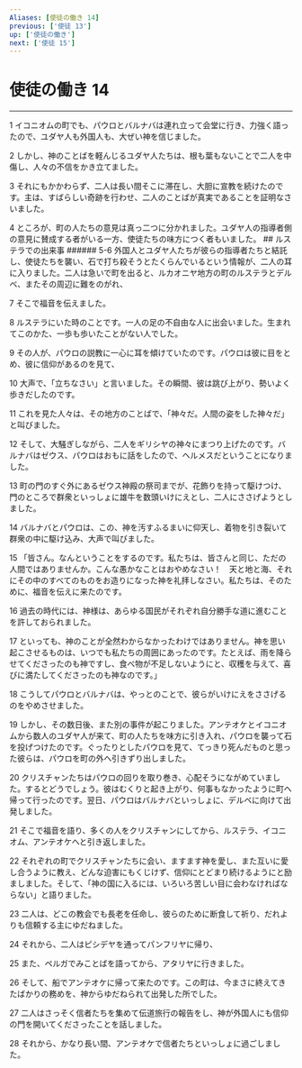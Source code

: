 ```yaml
---
Aliases: [使徒の働き 14]
previous: ['使徒 13']
up: ['使徒の働き']
next: ['使徒 15']
---
```

# 使徒の働き 14

***




1 
イコニオムの町でも、パウロとバルナバは連れ立って会堂に行き、力強く語ったので、ユダヤ人も外国人も、大ぜい神を信じました。 



2 
しかし、神のことばを軽んじるユダヤ人たちは、根も葉もないことで二人を中傷し、人々の不信をかき立てました。 



3 
それにもかかわらず、二人は長い間そこに滞在し、大胆に宣教を続けたのです。主は、すばらしい奇跡を行わせ、二人のことばが真実であることを証明なさいました。 



4 
ところが、町の人たちの意見は真っ二つに分かれました。ユダヤ人の指導者側の意見に賛成する者がいる一方、使徒たちの味方につく者もいました。 ## ルステラでの出来事 ###### 5-6 外国人とユダヤ人たちが彼らの指導者たちと結託し、使徒たちを襲い、石で打ち殺そうとたくらんでいるという情報が、二人の耳に入りました。二人は急いで町を出ると、ルカオニヤ地方の町のルステラとデルベ、またその周辺に難をのがれ、 



7 
そこで福音を伝えました。 



8 
ルステラにいた時のことです。一人の足の不自由な人に出会いました。生まれてこのかた、一歩も歩いたことがない人でした。 



9 
その人が、パウロの説教に一心に耳を傾けていたのです。パウロは彼に目をとめ、彼に信仰があるのを見て、 



10 
大声で、「立ちなさい」と言いました。その瞬間、彼は跳び上がり、勢いよく歩きだしたのです。 



11 
これを見た人々は、その地方のことばで、「神々だ。人間の姿をした神々だ」と叫びました。 



12 
そして、大騒ぎしながら、二人をギリシヤの神々にまつり上げたのです。バルナバはゼウス、パウロはおもに話をしたので、ヘルメスだということになりました。 



13 
町の門のすぐ外にあるゼウス神殿の祭司までが、花飾りを持って駆けつけ、門のところで群衆といっしょに雄牛を数頭いけにえとし、二人にささげようとしました。 



14 
バルナバとパウロは、この、神を汚すふるまいに仰天し、着物を引き裂いて群衆の中に駆け込み、大声で叫びました。 



15 
「皆さん。なんということをするのです。私たちは、皆さんと同じ、ただの人間ではありませんか。こんな愚かなことはおやめなさい！　天と地と海、それにその中のすべてのものをお造りになった神を礼拝しなさい。私たちは、そのために、福音を伝えに来たのです。 



16 
過去の時代には、神様は、あらゆる国民がそれぞれ自分勝手な道に進むことを許しておられました。 



17 
といっても、神のことが全然わからなかったわけではありません。神を思い起こさせるものは、いつでも私たちの周囲にあったのです。たとえば、雨を降らせてくださったのも神ですし、食べ物が不足しないようにと、収穫を与えて、喜びに満たしてくださったのも神なのです。」 



18 
こうしてパウロとバルナバは、やっとのことで、彼らがいけにえをささげるのをやめさせました。 



19 
しかし、その数日後、また別の事件が起こりました。アンテオケとイコニオムから数人のユダヤ人が来て、町の人たちを味方に引き入れ、パウロを襲って石を投げつけたのです。ぐったりとしたパウロを見て、てっきり死んだものと思った彼らは、パウロを町の外へ引きずり出しました。 



20 
クリスチャンたちはパウロの回りを取り巻き、心配そうにながめていました。するとどうでしょう。彼はむくりと起き上がり、何事もなかったように町へ帰って行ったのです。翌日、パウロはバルナバといっしょに、デルベに向けて出発しました。 



21 
そこで福音を語り、多くの人をクリスチャンにしてから、ルステラ、イコニオム、アンテオケへと引き返しました。 



22 
それぞれの町でクリスチャンたちに会い、ますます神を愛し、また互いに愛し合うように教え、どんな迫害にもくじけず、信仰にとどまり続けるようにと励ましました。そして、「神の国に入るには、いろいろ苦しい目に会わなければならない」と語りました。 



23 
二人は、どこの教会でも長老を任命し、彼らのために断食して祈り、だれよりも信頼する主にゆだねました。 



24 
それから、二人はピシデヤを通ってパンフリヤに帰り、 



25 
また、ペルガでみことばを語ってから、アタリヤに行きました。 



26 
そして、船でアンテオケに帰って来たのです。この町は、今まさに終えてきたばかりの務めを、神からゆだねられて出発した所でした。 



27 
二人はさっそく信者たちを集めて伝道旅行の報告をし、神が外国人にも信仰の門を開いてくださったことを話しました。 



28 
それから、かなり長い間、アンテオケで信者たちといっしょに過ごしました。
